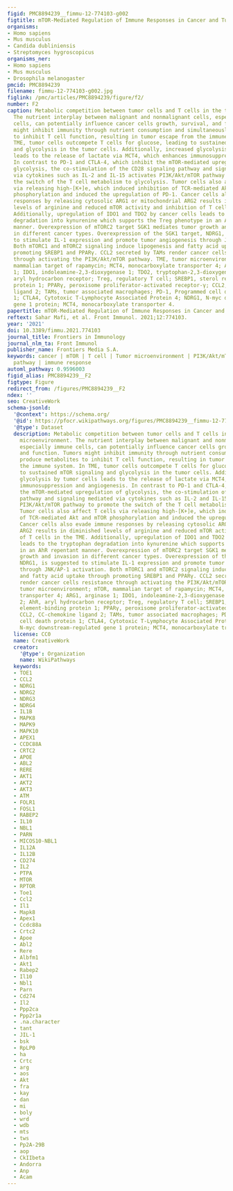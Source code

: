 ```yaml
---
figid: PMC8894239__fimmu-12-774103-g002
figtitle: mTOR-Mediated Regulation of Immune Responses in Cancer and Tumor Microenvironment
organisms:
- Homo sapiens
- Mus musculus
- Candida dubliniensis
- Streptomyces hygroscopicus
organisms_ner:
- Homo sapiens
- Mus musculus
- Drosophila melanogaster
pmcid: PMC8894239
filename: fimmu-12-774103-g002.jpg
figlink: /pmc/articles/PMC8894239/figure/f2/
number: F2
caption: Metabolic competition between tumor cells and T cells in the tumor microenvironment.
  The nutrient interplay between malignant and nonmalignant cells, especially immune
  cells, can potentially influence cancer cells growth, survival, and function. Tumors
  might inhibit immunity through nutrient consumption and simultaneously produce metabolites
  to inhibit T cell function, resulting in tumor escape from the immune system. In
  TME, tumor cells outcompete T cells for glucose, leading to sustained mTOR signaling
  and glycolysis in the tumor cells. Additionally, increased glycolysis by tumor cells
  leads to the release of lactate via MCT4, which enhances immunosuppression and angiogenesis.
  In contrast to PD-1 and CTLA-4, which inhibit the mTOR-mediated upregulation of
  glycolysis, the co-stimulation of the CD28 signaling pathway and signaling mediated
  via cytokines such as IL-2 and IL-15 activates PI3K/Akt/mTOR pathway to promote
  the switch of the T cell metabolism to glycolysis. Tumor cells also affect T cells
  via releasing high-[K+]e, which induced inhibition of TCR-mediated Akt and mTOR
  phosphorylation and induced the upregulation of PD-1. Cancer cells also evade immune
  responses by releasing cytosolic ARG1 or mitochondrial ARG2 results in diminished
  levels of arginine and reduced mTOR activity and inhibition of T cells in the TME.
  Additionally, upregulation of IDO1 and TDO2 by cancer cells leads to the tryptophan
  degradation into kynurenine which supports the Treg phenotype in an AhR repentant
  manner. Overexpression of mTORC2 target SGK1 mediates tumor growth and invasion
  in different cancer types. Overexpression of the SGK1 target, NDRG1, is suggested
  to stimulate IL-1 expression and promote tumor angiogenesis through JNK/AP-1 activation.
  Both mTORC1 and mTORC2 signaling induce lipogenesis and fatty acid uptake through
  promoting SREBP1 and PPARγ. CCL2 secreted by TAMs render cancer cells resistance
  through activating the PI3K/Akt/mTOR pathway. TME, tumor microenvironment; mTOR,
  mammalian target of rapamycin; MCT4, monocarboxylate transporter 4; ARG1, arginase
  1; IDO1, indoleamine-2,3-dioxygenase 1; TDO2, tryptophan-2,3-dioxygenase 2; AhR,
  aryl hydrocarbon receptor; Treg, regulatory T cell; SREBP1, sterol regulatory element-binding
  protein 1; PPARγ, peroxisome proliferator-activated receptor-γ; CCL2, CC‐chemokine
  ligand 2; TAMs, tumor associated macrophages; PD-1, Programmed cell death protein
  1; CTLA4, Cytotoxic T-Lymphocyte Associated Protein 4; NDRG1, N-myc downstream-regulated
  gene 1 protein; MCT4, monocarboxylate transporter 4.
papertitle: mTOR-Mediated Regulation of Immune Responses in Cancer and Tumor Microenvironment.
reftext: Sahar Mafi, et al. Front Immunol. 2021;12:774103.
year: '2021'
doi: 10.3389/fimmu.2021.774103
journal_title: Frontiers in Immunology
journal_nlm_ta: Front Immunol
publisher_name: Frontiers Media S.A.
keywords: cancer | mTOR | T cell | Tumor microenvironment | PI3K/Akt/mTOR signaling
  pathway | immune response
automl_pathway: 0.9596003
figid_alias: PMC8894239__F2
figtype: Figure
redirect_from: /figures/PMC8894239__F2
ndex: ''
seo: CreativeWork
schema-jsonld:
  '@context': https://schema.org/
  '@id': https://pfocr.wikipathways.org/figures/PMC8894239__fimmu-12-774103-g002.html
  '@type': Dataset
  description: Metabolic competition between tumor cells and T cells in the tumor
    microenvironment. The nutrient interplay between malignant and nonmalignant cells,
    especially immune cells, can potentially influence cancer cells growth, survival,
    and function. Tumors might inhibit immunity through nutrient consumption and simultaneously
    produce metabolites to inhibit T cell function, resulting in tumor escape from
    the immune system. In TME, tumor cells outcompete T cells for glucose, leading
    to sustained mTOR signaling and glycolysis in the tumor cells. Additionally, increased
    glycolysis by tumor cells leads to the release of lactate via MCT4, which enhances
    immunosuppression and angiogenesis. In contrast to PD-1 and CTLA-4, which inhibit
    the mTOR-mediated upregulation of glycolysis, the co-stimulation of the CD28 signaling
    pathway and signaling mediated via cytokines such as IL-2 and IL-15 activates
    PI3K/Akt/mTOR pathway to promote the switch of the T cell metabolism to glycolysis.
    Tumor cells also affect T cells via releasing high-[K+]e, which induced inhibition
    of TCR-mediated Akt and mTOR phosphorylation and induced the upregulation of PD-1.
    Cancer cells also evade immune responses by releasing cytosolic ARG1 or mitochondrial
    ARG2 results in diminished levels of arginine and reduced mTOR activity and inhibition
    of T cells in the TME. Additionally, upregulation of IDO1 and TDO2 by cancer cells
    leads to the tryptophan degradation into kynurenine which supports the Treg phenotype
    in an AhR repentant manner. Overexpression of mTORC2 target SGK1 mediates tumor
    growth and invasion in different cancer types. Overexpression of the SGK1 target,
    NDRG1, is suggested to stimulate IL-1 expression and promote tumor angiogenesis
    through JNK/AP-1 activation. Both mTORC1 and mTORC2 signaling induce lipogenesis
    and fatty acid uptake through promoting SREBP1 and PPARγ. CCL2 secreted by TAMs
    render cancer cells resistance through activating the PI3K/Akt/mTOR pathway. TME,
    tumor microenvironment; mTOR, mammalian target of rapamycin; MCT4, monocarboxylate
    transporter 4; ARG1, arginase 1; IDO1, indoleamine-2,3-dioxygenase 1; TDO2, tryptophan-2,3-dioxygenase
    2; AhR, aryl hydrocarbon receptor; Treg, regulatory T cell; SREBP1, sterol regulatory
    element-binding protein 1; PPARγ, peroxisome proliferator-activated receptor-γ;
    CCL2, CC‐chemokine ligand 2; TAMs, tumor associated macrophages; PD-1, Programmed
    cell death protein 1; CTLA4, Cytotoxic T-Lymphocyte Associated Protein 4; NDRG1,
    N-myc downstream-regulated gene 1 protein; MCT4, monocarboxylate transporter 4.
  license: CC0
  name: CreativeWork
  creator:
    '@type': Organization
    name: WikiPathways
  keywords:
  - TOE1
  - CCL2
  - NDRG1
  - NDRG2
  - NDRG3
  - NDRG4
  - IL1B
  - MAPK8
  - MAPK9
  - MAPK10
  - APEX1
  - CCDC88A
  - CRTC2
  - APOE
  - ABL2
  - RERE
  - AKT1
  - AKT2
  - AKT3
  - ATM
  - FOLR1
  - FOSL1
  - RABEP2
  - IL10
  - NBL1
  - PARN
  - MICOS10-NBL1
  - IL12A
  - IL12B
  - CD274
  - IL2
  - PTPA
  - MTOR
  - RPTOR
  - Toe1
  - Ccl2
  - Il1
  - Mapk8
  - Apex1
  - Ccdc88a
  - Crtc2
  - Apoe
  - Abl2
  - Rere
  - Albfm1
  - Akt1
  - Rabep2
  - Il10
  - Nbl1
  - Parn
  - Cd274
  - Il2
  - Ppp2ca
  - Ppp2r1a
  - .na.character
  - tant
  - JIL-1
  - bsk
  - RpLP0
  - ha
  - Crtc
  - arg
  - aos
  - Akt
  - fra
  - kay
  - dan
  - mi
  - boly
  - wrd
  - wdb
  - mts
  - tws
  - Pp2A-29B
  - aop
  - CkIIbeta
  - Andorra
  - Anp
  - Acam
---
```

